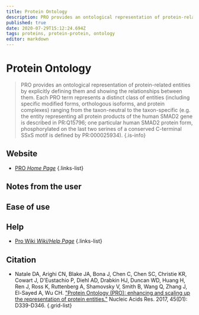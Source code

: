```yaml
---
title: Protein Ontology
description: PRO provides an ontological representation of protein-related entities by explicitly defining them and showing the relationships between them. 
published: true
date: 2020-07-29T15:12:24.694Z
tags: proteins, protein-protein, ontology
editor: markdown
---
```


# Protein Ontology

> PRO provides an ontological representation of protein-related entities by explicitly defining them and showing the relationships between them. Each PRO term represents a distinct class of entities (including specific modified forms, orthologous isoforms, and protein complexes) ranging from the taxon-neutral to the taxon-specific (e.g. the entity representing all protein products of the human SMAD2 gene is described in PR:Q15796; one particular human SMAD2 protein form, phosphorylated on the last two serines of a conserved C-terminal SSxS motif is defined by PR:000025934).
{.is-info}

 

## Website 

- [PRO *Home Page*](https://proconsortium.org/pro.shtml)
 {.links-list}


## Notes from the user

 
## Ease of use



## Help

- [Pro Wiki *Wiki/Help Page*](https://confluence.proteininformationresource.org/display/PROWIKI)
{.links-list}


## Citation 

- Natale DA, Arighi CN, Blake JA, Bona J, Chen C, Chen SC, Christie KR, Cowart J, D'Eustachio P, Diehl AD, Drabkin HJ, Duncan WD, Huang H, Ren J, Ross K, Ruttenberg A, Shamovsky V, Smith B, Wang Q, Zhang J, El-Sayed A, Wu CH. ["Protein Ontology (PRO): enhancing and scaling up the representation of protein entities."](https://academic.oup.com/nar/article/45/D1/D339/2605841) Nucleic Acids Res. 2017, 45(D1): D339-D346.
{.grid-list}
